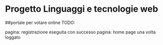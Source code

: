 # Progetto Linguaggi e tecnologie web

 ##portale per votare online
TODO:

pagina: registrazione eseguita con successo
pagina: home page una volta loggato 

